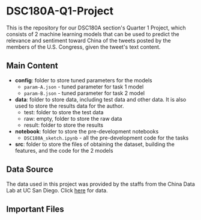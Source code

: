 # DSC180A-Q1-Project
This is the repository for our DSC180A section's Quarter 1 Project, which consists of 2 machine learning models that can be used to predict the relevance and sentiment toward China of the tweets posted by the members of the U.S. Congress, given the tweet's text content.

## Main Content
- __config__: folder to store tuned parameters for the models
  - `param-A.json` - tuned parameter for task 1 model
  - `param-B.json` - tuned parameter for task 2 model
- __data__: folder to store data, including test data and other data. It is also used to store the results data for the author.
  - test: folder to store the test data
  - raw: empty, folder to store the raw data
  - result: folder to store the results
- __notebook__: folder to store the pre-development notebooks
  - `DSC180A_sketch.ipynb` - all the pre-development code for the tasks
- __src__: folder to store the files of obtaining the dataset, building the features, and the code for the 2 models

## Data Source
The data used in this project was provided by the staffs from the China Data Lab at UC San Diego. Click [here](https://drive.google.com/drive/folders/1VSYdGh12UNVNhfxbSeHRdANvHr5xF8Ea?usp=sharing) for data. 

## Important Files
